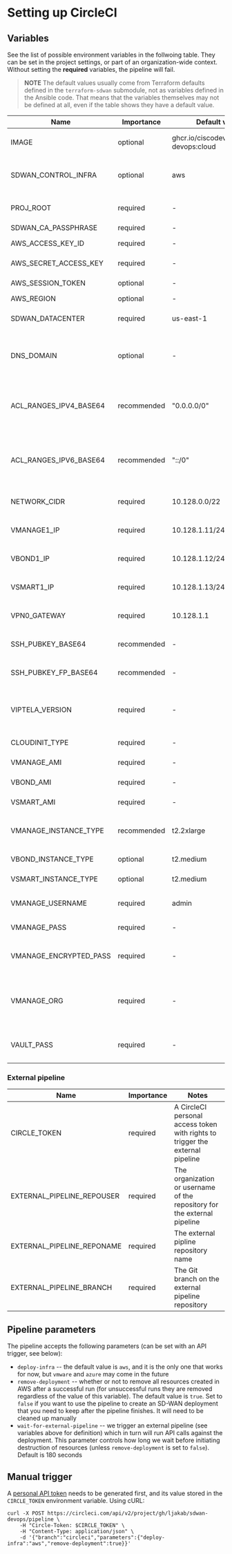 # Setting up CircleCI

## Variables

See the list of possible environment variables in the follwoing table. They can be set in the project settings, or part of an organization-wide context. Without setting the **required** variables, the pipeline will fail.

> **NOTE** The default values usually come from Terraform defaults defined in the `terraform-sdwan` submodule, not as variables defined in the Ansible code. That means that the variables themselves may not be defined at all, even if the table shows they have a default value.

| Name                    | Importance  | Default value  | Recommended value      | Notes |
|-------------------------|-------------|----------------|------------------------|-------|
| IMAGE                   | optional    | ghcr.io/ciscodevnet/sdwan-devops:cloud || Docker image to use for running the Ansible playbooks, and Terraform |
| SDWAN_CONTROL_INFRA     | optional    | aws            | -                      | This environment variable can also be set as a pipeline parameter, when triggered by the API |
| PROJ_ROOT               | required    | -              | /home/circleci/project | The directory where the repository will be checked out, may depend on the executor image |
| SDWAN_CA_PASSPHRASE     | required    | -              | -                      | |
| AWS_ACCESS_KEY_ID       | required    | -              | -                      | Only required if SDWAN_CONTROL_INFRA is aws |
| AWS_SECRET_ACCESS_KEY   | required    | -              | -                      | Only required if SDWAN_CONTROL_INFRA is aws |
| AWS_SESSION_TOKEN       | optional    | -              | -                      | Depends on how authentication on AS is set up |
| AWS_REGION              | optional    | -              | -                      | |
| SDWAN_DATACENTER        | required    | us-east-1      | -                      | Should be the same as AWS_REGION (if set) if SDWAN_CONTROL_INFRA is aws |
| DNS_DOMAIN              | optional    | -              | -                      | If set, A records for control plane elements will be added to the AWS Route 53 zone with the same name (which should be pre-configured) |
| ACL_RANGES_IPV4_BASE64  | recommended | "0.0.0.0/0"    | -                      | Only allow connections to TCP ports 22, 443, and 8443 from these IPv4 ranges. The format is a list of CIDR ranges, double quoted, separated by commas, and finally the whole string base64 encoded
| ACL_RANGES_IPV6_BASE64  | recommended | "::/0"         | -                      | Only allow connections to TCP ports 22, 443, and 8443 from these IPv6 ranges. The format is a list of CIDR ranges, double quoted, separated by commas, and finally the whole string base64 encoded
| NETWORK_CIDR            | required    | 10.128.0.0/22  | 10.128.0.0/22          | Properly handling IP addressing is still a work in progress, please use the recommended values for now |
| VMANAGE1_IP             | required    | 10.128.1.11/24 | 10.128.1.11/24         | Properly handling IP addressing is still a work in progress, please use the recommended values for now |
| VBOND1_IP               | required    | 10.128.1.12/24 | 10.128.1.12/24         | Properly handling IP addressing is still a work in progress, please use the recommended values for now |
| VSMART1_IP              | required    | 10.128.1.13/24 | 10.128.1.13/24         | Properly handling IP addressing is still a work in progress, please use the recommended values for now |
| VPN0_GATEWAY            | required    | 10.128.1.1     | 10.1281.1.1            | Properly handling IP addressing is still a work in progress, please use the recommended values for now |
| SSH_PUBKEY_BASE64       | recommended | -              | -                      | Not strictly required, but recommended for SSH login into `devbox` and SD-WAN VMs |
| SSH_PUBKEY_FP_BASE64    | recommended | -              | -                      | Used for adding SSH public key fingerprints to cEdges. It will only work with ssh-rsa type keys |
| VIPTELA_VERSION         | required    | -              | -                      | Used to choose device template (v19 or v20), and may be used in the future to auto-detect AMIs or VMware templates with standardized naming |
| CLOUDINIT_TYPE          | required    | -              | v2                     | Depends on SD_WAN version, `v1` up to 20.4.x, `v2` for later |
| VMANAGE_AMI             | required    | -              | -                      | Should be an existing AMI in the selected AWS region |
| VBOND_AMI               | required    | -              | -                      | Should be an existing AMI in the selected AWS region |
| VSMART_AMI              | required    | -              | -                      | Should be an existing AMI in the selected AWS region |
| VMANAGE_INSTANCE_TYPE   | recommended | t2.2xlarge     | t2.xlarge              | For now, only `t2` instance types are supported. `t2.xlarge` is the smallest that will allow vManage to start |
| VBOND_INSTANCE_TYPE     | optional    | t2.medium      | -                      | Not tested, but instance types othee than `t2` should be supported |
| VSMART_INSTANCE_TYPE    | optional    | t2.medium      | -                      | Not tested, but instance types othee than `t2` should be supported |
| VMANAGE_USERNAME        | required    | admin          | admin                  | It's good to have an `admin` user as some scripts may have it hardcoded or expected |
| VMANAGE_PASS            | required    | -              | -                      | The clear text password for vManage, needed for API access |
| VMANAGE_ENCRYPTED_PASS  | required    | -              | -                      | The SHA256 hashed password for vManage, needed for `user-data`. Can be obtained with `echo "$VMANAGE_PASS" | openssl passwd -6 -stdin` |
| VMANAGE_ORG             | required    | -              | CIDR_SDWAN_WORKSHOPS   | The recommended value is needed if you want to use the included `ansible/files/serialFile.viptela` (it must match the org in the `serialFile.viptela` being used) |
| VAULT_PASS              | required    | -              | -                      | The clear text password for Ansible Vault, needed to decrypt the included `ansible/files/serialFile.viptela` |

### External pipeline

| Name                       | Importance  | Notes |
|----------------------------|-------------|-------|
| CIRCLE_TOKEN               | required    | A CircleCI personal access token with rights to trigger the external pipeline |
| EXTERNAL_PIPELINE_REPOUSER | required    | The organization or username of the repository for the external pipeline |
| EXTERNAL_PIPELINE_REPONAME | required    | The external pipline repository name |
| EXTERNAL_PIPELINE_BRANCH   | required    | The Git branch on the external pipeline repository |

## Pipeline parameters

The pipeline accepts the following parameters (can be set with an API trigger, see below):

- `deploy-infra` -- the default value is `aws`, and it is the only one that works for now, but `vmware` and `azure` may come in the future
- `remove-deployment` -- whether or not to remove all resources created in AWS after a successful run (for unsuccessful runs they are removed regardless of the value of this variable). The default value is `true`. Set to `false` if you want to use the pipeline to create an SD-WAN deployment that you need to keep after the pipeline finishes. It will need to be cleaned up manually
- `wait-for-external-pipeline` -- we trigger an external pipeline (see variables above for definition) which in turn will run API calls against the deployment. This parameter controls how long we wait before initiating destruction of resources (unless `remove-deployment` is set to `false`). Default is 180 seconds

## Manual trigger

A [personal API token](https://app.circleci.com/settings/user/tokens) needs to be generated first, and its value stored in the `CIRCLE_TOKEN` environment variable. Using cURL:

    curl -X POST https://circleci.com/api/v2/project/gh/ljakab/sdwan-devops/pipeline \
        -H "Circle-Token: $CIRCLE_TOKEN" \
        -H "Content-Type: application/json" \
        -d '{"branch":"circleci","parameters":{"deploy-infra":"aws","remove-deployment":true}}'
